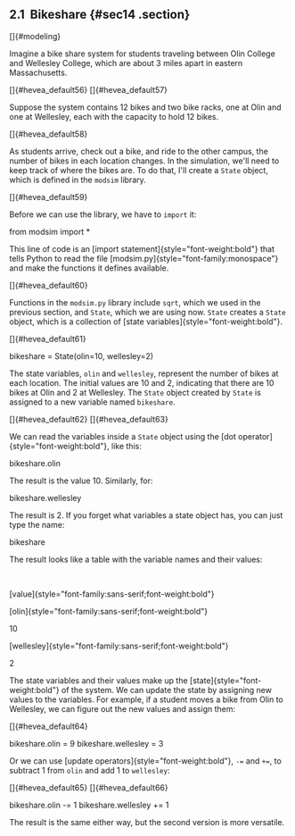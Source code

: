 ﻿2.1  Bikeshare {#sec14 .section}
--------------

[]{#modeling}

Imagine a bike share system for students traveling between Olin College
and Wellesley College, which are about 3 miles apart in eastern
Massachusetts.

[]{#hevea_default56} []{#hevea_default57}

Suppose the system contains 12 bikes and two bike racks, one at Olin and
one at Wellesley, each with the capacity to hold 12 bikes.

[]{#hevea_default58}

As students arrive, check out a bike, and ride to the other campus, the
number of bikes in each location changes. In the simulation, we'll need
to keep track of where the bikes are. To do that, I'll create a `State`
object, which is defined in the `modsim` library.

[]{#hevea_default59}

Before we can use the library, we have to `import` it:

from modsim import \*

This line of code is an [import statement]{style="font-weight:bold"}
that tells Python to read the file
[modsim.py]{style="font-family:monospace"} and make the functions it
defines available.

[]{#hevea_default60}

Functions in the `modsim.py` library include `sqrt`, which we used in
the previous section, and `State`, which we are using now. `State`
creates a `State` object, which is a collection of [state
variables]{style="font-weight:bold"}.

[]{#hevea_default61}

bikeshare = State(olin=10, wellesley=2)

The state variables, `olin` and `wellesley`, represent the number of
bikes at each location. The initial values are 10 and 2, indicating that
there are 10 bikes at Olin and 2 at Wellesley. The `State` object
created by `State` is assigned to a new variable named `bikeshare`.

[]{#hevea_default62} []{#hevea_default63}

We can read the variables inside a `State` object using the [dot
operator]{style="font-weight:bold"}, like this:

bikeshare.olin

The result is the value 10. Similarly, for:

bikeshare.wellesley

The result is 2. If you forget what variables a state object has, you
can just type the name:

bikeshare

The result looks like a table with the variable names and their values:

 

[value]{style="font-family:sans-serif;font-weight:bold"}

[olin]{style="font-family:sans-serif;font-weight:bold"}

10

[wellesley]{style="font-family:sans-serif;font-weight:bold"}

2

The state variables and their values make up the
[state]{style="font-weight:bold"} of the system. We can update the state
by assigning new values to the variables. For example, if a student
moves a bike from Olin to Wellesley, we can figure out the new values
and assign them:

[]{#hevea_default64}

bikeshare.olin = 9 bikeshare.wellesley = 3

Or we can use [update operators]{style="font-weight:bold"}, `-=` and
`+=`, to subtract 1 from `olin` and add 1 to `wellesley`:

[]{#hevea_default65} []{#hevea_default66}

bikeshare.olin -= 1 bikeshare.wellesley += 1

The result is the same either way, but the second version is more
versatile.

